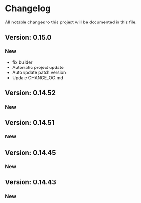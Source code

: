 # Changelog

All notable changes to this project will be documented in this file.

## Version: 0.15.0

### New
 - fix builder
 - Automatic project update
 - Auto update patch version
 - Update CHANGELOG.md


## Version: 0.14.52

### New


## Version: 0.14.51

### New


## Version: 0.14.45

### New


## Version: 0.14.43

### New


